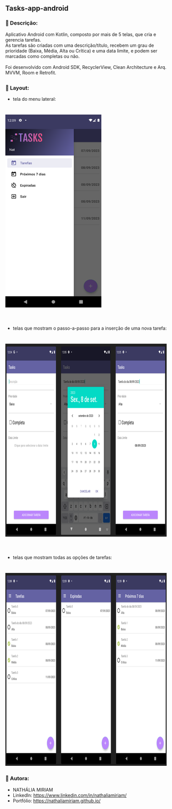 ## Tasks-app-android

### 📄 Descrição:

Aplicativo Android com Kotlin, composto por mais de 5 telas, que cria e gerencia tarefas. <br>
As tarefas são criadas com uma descrição/título, recebem um grau de prioridade (Baixa, Média, Alta ou Crítica) e uma data limite, e podem ser marcadas como completas ou não. <br>
<br>
Foi desenvolvido com Android SDK, RecyclerView, Clean Architecture e Arq. MVVM, Room e Retrofit.

##

### 📲 Layout:

- tela do menu lateral:
<h1>
  <img src="docs/images/image_first.png"  width="300" height="600">
</h1>
<br>

- telas que mostram o passo-a-passo para a inserção de uma nova tarefa:
<h1>
  <img src="docs/images/image_second.png"  width="1000" height="600">
</h1>
<br>

- telas que mostram todas as opções de tarefas:
<h1>
  <img src="docs/images/image_third.png"  width="1000" height="600">
</h1>

### 📍 Autora:

- NATHÁLIA MIRIAM
- LinkedIn: https://www.linkedin.com/in/nathaliamiriam/
- Portfólio: https://nathaliamiriam.github.io/
